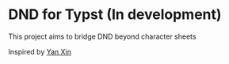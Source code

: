 # DND for Typst (In development)

This project aims to bridge DND beyond character sheets

Inspired by [Yan Xin](https://github.com/yanwenywan/typst-packages)